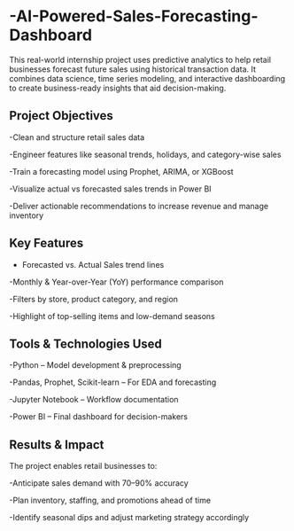 # -AI-Powered-Sales-Forecasting-Dashboard

This real-world internship project uses predictive analytics to help retail businesses forecast future sales using historical transaction data. It combines data science, time series modeling, and interactive dashboarding to create business-ready insights that aid decision-making.

##  Project Objectives
-Clean and structure retail sales data

-Engineer features like seasonal trends, holidays, and category-wise sales

-Train a forecasting model using Prophet, ARIMA, or XGBoost

-Visualize actual vs forecasted sales trends in Power BI

-Deliver actionable recommendations to increase revenue and manage inventory

##  Key Features
- Forecasted vs. Actual Sales trend lines

-Monthly & Year-over-Year (YoY) performance comparison

-Filters by store, product category, and region

-Highlight of top-selling items and low-demand seasons

##  Tools & Technologies Used
-Python – Model development & preprocessing

-Pandas, Prophet, Scikit-learn – For EDA and forecasting

-Jupyter Notebook – Workflow documentation

-Power BI – Final dashboard for decision-makers
##  Results & Impact
The project enables retail businesses to:

-Anticipate sales demand with 70–90% accuracy

-Plan inventory, staffing, and promotions ahead of time

-Identify seasonal dips and adjust marketing strategy accordingly

